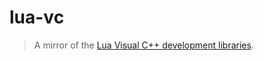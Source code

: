 # lua-vc
> A mirror of the [Lua Visual C++ development libraries](https://sourceforge.net/projects/luabinaries/files/5.3.5/Windows%20Libraries/Dynamic/).
